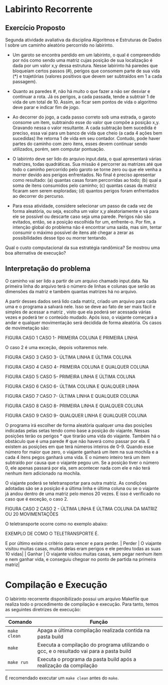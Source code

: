 # Labirinto Recorrente

## Exercício Proposto
Segunda atividade avaliativa da disciplina Algoritmos e Estruturas de Dados I sobre um caminho aleatório percorrido no labirinto.

- Um garoto se encontra perdido em um labirinto, o qual é compreendido por nós como sendo uma matriz cujas posição de sua localização é dada por um valor x,y dessa estrutura. Nesse labirinto há paredes que bloqueiam certos passos (#), perigos que consomem parte de sua vida (*) e trajetórias (valores positivos que devem ser subtraídos em 1 a cada passagem).

- Quanto as paredes #, não há muito o que fazer a não ser desviar e continuar a rota. Já os perigos, a cada passada, tende a subtrair 1 de vida de um total de 10. Assim, ao ficar sem pontos de vida o algoritmo deve parar e indicar fim de jogo.

- Ao decorrer do jogo, a cada passo correto sob uma estrada, o garoto consome um item, subtraindo esse do valor que compõe a posição x,y. Gravando nessa o valor resultante. A cada subtração bem sucedida é preciso, essa vai para um banco de vida que cheio (a cada 4 ações bem sucedidas) lhe retorna 1 de vida em seu contador. Contudo, pode haver partes do caminho com zero itens, esses devem continuar sendo utilizados, porém, sem computar pontuação.

- O labirinto deve ser lido do arquivo input.data, o qual apresentará várias matrizes, todas quadráticas. Sua missão é percorrer as matrizes até que todo o caminho percorrido pelo garoto se torne zero ou que ele venha a morrer devido aos perigos enfrentados. No final é preciso apresentar como resultado: (a) quantas casas foram percorridas ao todo; (b) qual a soma de itens consumidos pelo caminho; (c) quantas casas da matriz ficaram sem serem exploradas; (d) quantos perigos foram enfrentados ao decorrer do percurso.

- Para essa atividade, considere selecionar um passo de cada vez de forma aleatória, ou seja, escolha um valor x,y aleatoriamente e vá para ele se possível ou descarte caso seja uma parede. Perigos não são evitados, então, se a posição escolhida for um, enfrente-o. Por fim, a intenção global do problema não é encontrar uma saída, mas sim, tentar consumir o máximo possível de itens até chegar a zerar as possibilidades desse tipo ou morrer tentando.

Qual o custo computacional da sua estratégia randômica? Se mostrou uma boa alternativa de execução?

## Interpretação do problema 

O caminho vai ser lido a partir de um arquivo chamado input.data. Na primeira linha do arquivo terá o número de linhas e colunas que serão as dimensões da matriz e também quantas matrizes há no arquivo. 

A partir desses dados será lido cada matriz, criado um arquivo para cada uma e o programa a salvará nele. Isso se deve ao fato de ser mais fácil e simples de acessar a matriz , visto que ela poderá ser acessada várias vezes e poderá ter o conteúdo mudado. Após isso, o viajante começará a andar e qualquer movimentação será decidida de forma aleatória. Os casos de movimetação são:

FIGURA CASO 1
CASO 1- PRIMEIRA COLUNA E PRIMEIRA LINHA 

O  caso 2 é uma exceção, depois voltaremos nele.

FIGURA CASO 3
CASO 3- ÚLTIMA LINHA E ÚLTIMA COLUNA

FIGURA CASO 4
CASO 4- PRIMEIRA COLUNA E QUALQUER COLUNA

FIGURA CASO 5
CASO 5- PRIMEIRA LINHA E ÚLTIMA COLUNA 

FIGURA CASO 6
CASO 6- ÚLTIMA COLUNA E QUALQUER LINHA

FIGURA CASO 7
CASO 7- ÚLTIMA LINHA E QUALQUER COLUNA

FIGURA CASO 8
CASO 8- PRIMEIRA LINHA E QUALQUER COLUNA

FIGURA CASO 9
CASO 9- QUALQUER LINHA E QUALQUER COLUNA

O programa irá escolher de forma aleatória qualquer uma das posições indicadas pelas setas tendo como base a posição do viajante.
Nessas posições terão os perigos * que tirarão uma vida do viajante. Também há o obstáculo que é uma parede # que não haverá como passar por ela. E existem as posições em que terá números inteiros de 0-9. Quando esse número for maior que zero, o viajante ganhará um item na sua mochila e a cada 4 itens pegos ganhará uma vida. E o número inteiro terá um item subtraído por causa que o viajante pegou um. Se a posição tiver o número 0, ele apenas passará por ela, sem acontecer nada com ele e não terá nenhum item adicionado na mochila.

O viajante poderá se teletransportar para outra matriz. As condições adotadas são se a posição é a última linha e última coluna ou se o viajante já andou dentro de uma matriz pelo menos 20 vezes. E isso é verificado no caso que é exceção, o caso 2. 

FIGURA CASO 2
CASO 2 - ÚLTIMA LINHA E ÚLTIMA COLUNA DA MATRIZ OU 20 MOVIMENTAÇÕES

O teletransporte ocorre como no exemplo abaixo: 

EXEMPLO DE COMO O TELETRANSPORTE É.

E por último existe o critério para vencer e para perder.
| Perder | O viajante visitou muitas casas, muitas delas eram perigos e ele perdeu todas as suas 10 vidas|
| Ganhar | O viajante visitou muitas casas, sem pegar nenhum item e nem ganhar vida, e conseguiu chegoar no ponto de partida na primeira matriz|



# Compilação e Execução

O labirinto recorrente disponibilizado possui um arquivo Makefile que realiza todo o procedimento de compilação e execução. Para tanto, temos as seguintes diretrizes de execução:


| Comando                |Função                                                                                           |                     
| -----------------------| ------------------------------------------------------------------------------------------------- |
|  `make clean`          | Apaga a última compilação realizada contida na pasta build                                        |
|  `make`                | Executa a compilação do programa utilizando o gcc, e o resultado vai para a pasta build           |
|  `make run`            | Executa o programa da pasta build após a realização da compilação                                 |

É recomendado executar um `make clean` antes do `make`.
